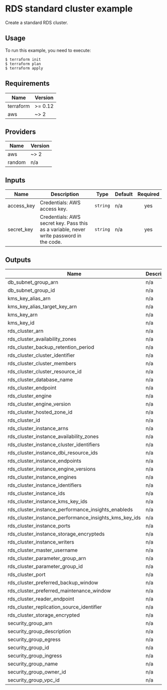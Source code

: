 # RDS standard cluster example

Create a standard RDS cluster.

## Usage

To run this example, you need to execute:

```
$ terraform init
$ terraform plan
$ terraform apply
```

<!-- BEGINNING OF PRE-COMMIT-TERRAFORM DOCS HOOK -->
## Requirements

| Name | Version |
|------|---------|
| terraform | >= 0.12 |
| aws | ~> 2 |

## Providers

| Name | Version |
|------|---------|
| aws | ~> 2 |
| random | n/a |

## Inputs

| Name | Description | Type | Default | Required |
|------|-------------|------|---------|:--------:|
| access\_key | Credentials: AWS access key. | `string` | n/a | yes |
| secret\_key | Credentials: AWS secret key. Pass this as a variable, never write password in the code. | `string` | n/a | yes |

## Outputs

| Name | Description |
|------|-------------|
| db\_subnet\_group\_arn | n/a |
| db\_subnet\_group\_id | n/a |
| kms\_key\_alias\_arn | n/a |
| kms\_key\_alias\_target\_key\_arn | n/a |
| kms\_key\_arn | n/a |
| kms\_key\_id | n/a |
| rds\_cluster\_arn | n/a |
| rds\_cluster\_availability\_zones | n/a |
| rds\_cluster\_backup\_retention\_period | n/a |
| rds\_cluster\_cluster\_identifier | n/a |
| rds\_cluster\_cluster\_members | n/a |
| rds\_cluster\_cluster\_resource\_id | n/a |
| rds\_cluster\_database\_name | n/a |
| rds\_cluster\_endpoint | n/a |
| rds\_cluster\_engine | n/a |
| rds\_cluster\_engine\_version | n/a |
| rds\_cluster\_hosted\_zone\_id | n/a |
| rds\_cluster\_id | n/a |
| rds\_cluster\_instance\_arns | n/a |
| rds\_cluster\_instance\_availability\_zones | n/a |
| rds\_cluster\_instance\_cluster\_identifiers | n/a |
| rds\_cluster\_instance\_dbi\_resource\_ids | n/a |
| rds\_cluster\_instance\_endpoints | n/a |
| rds\_cluster\_instance\_engine\_versions | n/a |
| rds\_cluster\_instance\_engines | n/a |
| rds\_cluster\_instance\_identifiers | n/a |
| rds\_cluster\_instance\_ids | n/a |
| rds\_cluster\_instance\_kms\_key\_ids | n/a |
| rds\_cluster\_instance\_performance\_insights\_enableds | n/a |
| rds\_cluster\_instance\_performance\_insights\_kms\_key\_ids | n/a |
| rds\_cluster\_instance\_ports | n/a |
| rds\_cluster\_instance\_storage\_encrypteds | n/a |
| rds\_cluster\_instance\_writers | n/a |
| rds\_cluster\_master\_username | n/a |
| rds\_cluster\_parameter\_group\_arn | n/a |
| rds\_cluster\_parameter\_group\_id | n/a |
| rds\_cluster\_port | n/a |
| rds\_cluster\_preferred\_backup\_window | n/a |
| rds\_cluster\_preferred\_maintenance\_window | n/a |
| rds\_cluster\_reader\_endpoint | n/a |
| rds\_cluster\_replication\_source\_identifier | n/a |
| rds\_cluster\_storage\_encrypted | n/a |
| security\_group\_arn | n/a |
| security\_group\_description | n/a |
| security\_group\_egress | n/a |
| security\_group\_id | n/a |
| security\_group\_ingress | n/a |
| security\_group\_name | n/a |
| security\_group\_owner\_id | n/a |
| security\_group\_vpc\_id | n/a |

<!-- END OF PRE-COMMIT-TERRAFORM DOCS HOOK -->
